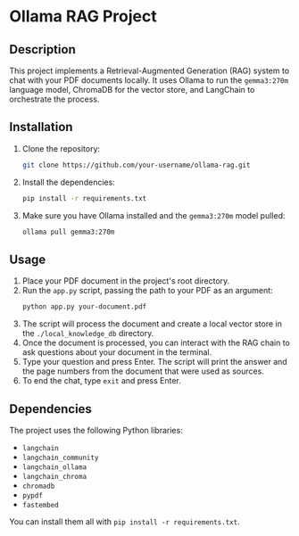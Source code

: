 # Ollama RAG Project

## Description

This project implements a Retrieval-Augmented Generation (RAG) system to chat with your PDF documents locally. It uses Ollama to run the `gemma3:270m` language model, ChromaDB for the vector store, and LangChain to orchestrate the process.

## Installation

1.  Clone the repository:
    ```bash
    git clone https://github.com/your-username/ollama-rag.git
    ```
2.  Install the dependencies:
    ```bash
    pip install -r requirements.txt
    ```
3.  Make sure you have Ollama installed and the `gemma3:270m` model pulled:
    ```bash
    ollama pull gemma3:270m
    ```

## Usage

1.  Place your PDF document in the project's root directory.
2.  Run the `app.py` script, passing the path to your PDF as an argument:
    ```bash
    python app.py your-document.pdf
    ```
3.  The script will process the document and create a local vector store in the `./local_knowledge_db` directory.
4.  Once the document is processed, you can interact with the RAG chain to ask questions about your document in the terminal.
5.  Type your question and press Enter. The script will print the answer and the page numbers from the document that were used as sources.
6.  To end the chat, type `exit` and press Enter.

## Dependencies

The project uses the following Python libraries:

*   `langchain`
*   `langchain_community`
*   `langchain_ollama`
*   `langchain_chroma`
*   `chromadb`
*   `pypdf`
*   `fastembed`

You can install them all with `pip install -r requirements.txt`.